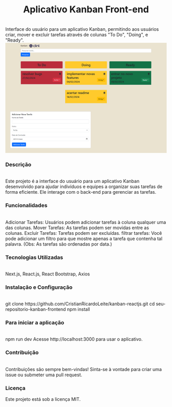 <h1 align="center">Aplicativo Kanban Front-end</h1>
<br/>
Interface do usuário para um aplicativo Kanban, permitindo aos usuários criar, mover e excluir tarefas através de colunas "To Do", "Doing", e "Ready".
<br/>
<img src="https://github.com/CristianRicardoLeite/kanban-reactjs/blob/master/public/screencapture-localhost-3000-2024-02-14-15_08_22.png?raw=true">
<br/>
<h3>Descrição</h3>
<br/>
Este projeto é a interface do usuário para um aplicativo Kanban desenvolvido para ajudar indivíduos e equipes a organizar suas tarefas de forma eficiente. Ele interage com o back-end para gerenciar as tarefas.
<br/>
<h3>Funcionalidades</h3>
<br/>
Adicionar Tarefas: Usuários podem adicionar tarefas à coluna qualquer uma das colunas.
Mover Tarefas: As tarefas podem ser movidas entre as colunas.
Excluir Tarefas: Tarefas podem ser excluídas.
filtrar tarefas: Você pode adicionar um filtro para que mostre apenas a tarefa que contenha tal palavra.
(Obs: As tarefas são ordenadas por data.)
<br/>
<h3>Tecnologias Utilizadas</h3>
<br/>
Next.js,
React.js,
React Bootstrap,
Axios
<br/>
<h3>Instalação e Configuração</h3>
<br/>
git clone https://github.com/CristianRicardoLeite/kanban-reactjs.git
cd seu-repositorio-kanban-frontend
npm install
<br/>
<h3>Para iniciar a aplicação</h3>
<br/>
npm run dev
Acesse http://localhost:3000 para usar o aplicativo.
<br/>
<h3>Contribuição</h3>
<br/>
Contribuições são sempre bem-vindas! Sinta-se à vontade para criar uma issue ou submeter uma pull request.
<br/>
<h3>Licença</h3>
Este projeto está sob a licença MIT.

